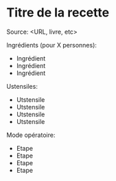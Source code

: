# Titre de la recette

Source: <URL, livre, etc>

Ingrédients (pour X personnes):

- Ingrédient
- Ingrédient
- Ingrédient

Ustensiles:

- Utstensile
- Utstensile
- Utstensile
- Utstensile

Mode opératoire:

- Etape
- Etape
- Etape
- Etape
